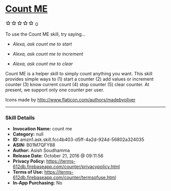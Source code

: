 # [Count ME](http://alexa.amazon.com/#skills/amzn1.ask.skill.fcc4b403-d5ff-4a2d-924d-56802a324035)
![0 stars](../../images/ic_star_border_black_18dp_1x.png)![0 stars](../../images/ic_star_border_black_18dp_1x.png)![0 stars](../../images/ic_star_border_black_18dp_1x.png)![0 stars](../../images/ic_star_border_black_18dp_1x.png)![0 stars](../../images/ic_star_border_black_18dp_1x.png) 0

To use the Count ME skill, try saying...

* *Alexa, ask count me to start*

* *Alexa, ask count me to increment*

* *Alexa, ask count me to clear*

Count ME is a helper skill to simply count anything you want. This skill provides simple ways to (1) start a counter (2) add values or increment counter (3) know current count (4) stop counter (5) clear counter. At present, we support only one counter per user.

Icons made by http://www.flaticon.com/authors/madebyoliver

***

### Skill Details

* **Invocation Name:** count me
* **Category:** null
* **ID:** amzn1.ask.skill.fcc4b403-d5ff-4a2d-924d-56802a324035
* **ASIN:** B01M7QFY88
* **Author:** Asish Soudhamma
* **Release Date:** October 21, 2016 @ 09:11:56
* **Privacy Policy:** https://terms-612db.firebaseapp.com/counter/privacypolicy.html
* **Terms of Use:** https://terms-612db.firebaseapp.com/counter/termsofuse.html
* **In-App Purchasing:** No
